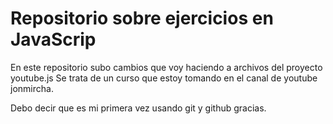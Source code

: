 <h1>Repositorio sobre ejercicios en JavaScrip</h1>

<p>En este repositorio subo cambios que voy haciendo a archivos del proyecto youtube.js 
Se trata de un curso que estoy tomando en el canal de youtube jonmircha.</p>
<p>Debo decir que es mi  primera vez usando git y github gracias.</p>

